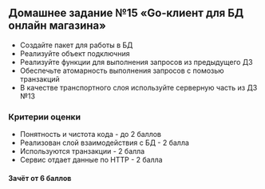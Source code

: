 ## Домашнее задание №15 «Go-клиент для БД онлайн магазина»

- Создайте пакет для работы в БД
- Реализуйте объект подключния 
- Реализуйте функции для выполнения запросов из предыдущего ДЗ
- Обеспечьте атомарность выполнения запросов с помозью транзакций
- В качестве транспортного слоя используйте серверную часть из ДЗ №13

### Критерии оценки
- Понятность и чистота кода - до 2 баллов
- Реализован слой взаимодействия с БД - 2 балла
- Используются транзакции - 2 балла
- Сервис отдает данные по HTTP - 2 балла

#### Зачёт от 6 баллов